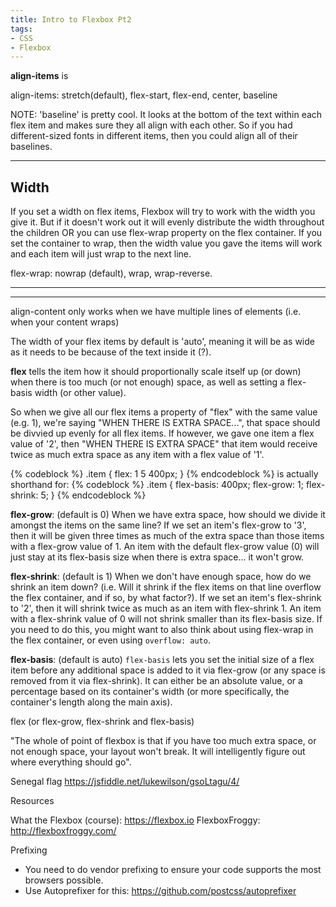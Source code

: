 ```yaml
---
title: Intro to Flexbox Pt2
tags:
- CSS
- Flexbox
---
```




**align-items** is

align-items: stretch(default), flex-start, flex-end, center, baseline

NOTE: 'baseline' is pretty cool. It looks at the bottom of the text within each flex item and makes sure they all align with each other. So if you had different-sized fonts in different items, then you could align all of their baselines.



----------------------------------------
Width
----------------------------------------
If you set a width on flex items, Flexbox will try to work with the width you give it. But if it doesn't work out it will evenly distribute the width throughout the children OR you can use flex-wrap property on the flex container. If you set the container to wrap, then the width value you gave the items will work and each item will just wrap to the next line.

flex-wrap: nowrap (default), wrap, wrap-reverse.


----------------------------------------

----------------------------------------
align-content only works when we have multiple lines of elements (i.e. when your content wraps)

The width of your flex items by default is 'auto', meaning it will be as wide as it needs to be because of the text inside it (?).

**flex** tells the item how it should proportionally scale itself up (or down) when there is too much (or not enough) space, as well as setting a flex-basis width (or other value).

So when we give all our flex items a property of "flex" with the same value (e.g. 1), we're saying "WHEN THERE IS EXTRA SPACE...", that space should be divvied up evenly for all flex items. If however, we gave one item a flex value of '2', then "WHEN THERE IS EXTRA SPACE" that item would receive twice as much extra space as any item with a flex value of '1'.

{% codeblock %}
.item {
  flex: 1 5 400px;
}
{% endcodeblock %}
is actually shorthand for:
{% codeblock %}
.item {
  flex-basis: 400px;
  flex-grow: 1;
  flex-shrink: 5;
}
{% endcodeblock %}

**flex-grow**: (default is 0) When we have extra space, how should we divide it amongst the items on the same line? If we set an item's flex-grow to '3', then it will be given three times as much of the extra space than those items with a flex-grow value of 1. An item with the default flex-grow value (0) will just stay at its flex-basis size when there is extra space... it won't grow.

**flex-shrink**: (default is 1) When we don't have enough space, how do we shrink an item down? (i.e. Will it shrink if the flex items on that line overflow the flex container, and if so, by what factor?). If we set an item's flex-shrink to '2', then it will shrink twice as much as an item with flex-shrink 1. An item with a flex-shrink value of 0 will not shrink smaller than its flex-basis size. If you need to do this, you might want to also think about using flex-wrap in the flex container, or even using <code>overflow: auto</code>.

**flex-basis**: (default is auto) <code>flex-basis</code> lets you set the initial size of a flex item before any additional space is added to it via flex-grow (or any space is removed from it via flex-shrink). It can either be an absolute value, or a percentage based on its container's width (or more specifically, the container's length along the main axis).




flex (or flex-grow, flex-shrink and flex-basis)

"The whole of point of flexbox is that if you have too much extra space, or not enough space, your layout won't break. It will intelligently figure out where everything should go".








Senegal flag
https://jsfiddle.net/lukewilson/gsoLtagu/4/




Resources

What the Flexbox (course): https://flexbox.io
FlexboxFroggy: http://flexboxfroggy.com/





Prefixing
- You need to do vendor prefixing to ensure your code supports the most browsers possible.
- Use Autoprefixer for this: https://github.com/postcss/autoprefixer
